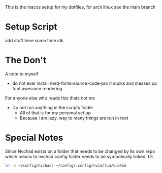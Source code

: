This is the macos setup for my dotfiles, for arch linux see the main branch

# Setup Script

add stuff here some time idk

# The Don't

A note to myself

- do not ever install nerd-fonts-source-code-pro
  it sucks and messes up font awesome rendering

For anyone else who reads this thats not me

- Do not run anything in the scripts folder
  - All of that is for my personal set up
  - Because I am lazy, way to many things are run in root

# Special Notes

Since Nvchad exists on a folder that needs to be changed by its own repo
which means to nvchad config folder needs to be symbolically linked, I.E.

```bash
ln -s ~/config/nvchad/ ~/config/.config/nvim/lua/custom
```
